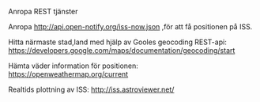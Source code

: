  Anropa REST tjänster

Anropa http://api.open-notify.org/iss-now.json ,för att få positionen på ISS.

Hitta närmaste stad,land med hjälp av Gooles geocoding REST-api: https://developers.google.com/maps/documentation/geocoding/start

Hämta väder information för positionen: https://openweathermap.org/current

Realtids plottning av ISS: http://iss.astroviewer.net/
